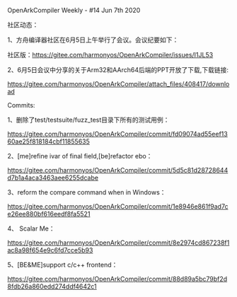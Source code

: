 OpenArkCompiler Weekly - #14 Jun 7th 2020

社区动态：

1、方舟编译器社区在6月5日上午举行了会议。会议纪要如下：

社区版：https://gitee.com/harmonyos/OpenArkCompiler/issues/I1JL53

2、6月5日会议中分享的关于Arm32和AArch64后端的PPT开放了下载,下载链接:

https://gitee.com/harmonyos/OpenArkCompiler/attach_files/408417/download

Commits:

1、删除了test/testsuite/fuzz_test目录下所有的测试用例：

https://gitee.com/harmonyos/OpenArkCompiler/commit/fd09074ad55eef1360ae25f818184cbf11855635

2、[me]refine ivar of final field,[be]refactor ebo：

https://gitee.com/harmonyos/OpenArkCompiler/commit/5d5c81d28728644d7b1a4aca3463aee6255dcabe

3、reform the compare command when in Windows：

https://gitee.com/harmonyos/OpenArkCompiler/commit/1e8946e861f9ad7ce26ee880bf616eedf8fa5521

4、 Scalar Me：

https://gitee.com/harmonyos/OpenArkCompiler/commit/8e2974cd867238f1ac8a98f654e9c6fd7cce5b93

5、[BE&ME]support c/c++ frontend：

https://gitee.com/harmonyos/OpenArkCompiler/commit/88d89a5bc79bf2d8fdb26a860edd274ddf4642c1
